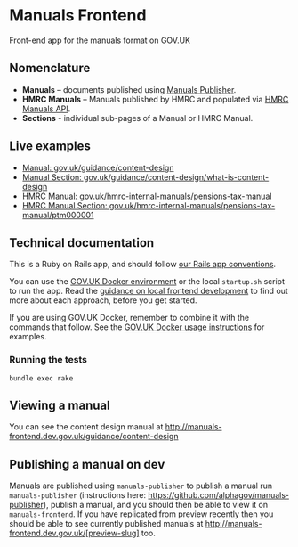 # Manuals Frontend

Front-end app for the manuals format on GOV.UK

## Nomenclature

- **Manuals** – documents published using [Manuals Publisher](https://github.com/alphagov/manuals-publisher).
- **HMRC Manuals** – Manuals published by HMRC and populated via [HMRC Manuals API](https://github.com/alphagov/hmrc-manuals-api).
- **Sections** - individual sub-pages of a Manual or HMRC Manual.

## Live examples

- [Manual: gov.uk/guidance/content-design](https://www.gov.uk/guidance/content-design)
- [Manual Section: gov.uk/guidance/content-design/what-is-content-design](https://www.gov.uk/guidance/content-design/what-is-content-design)
- [HMRC Manual: gov.uk/hmrc-internal-manuals/pensions-tax-manual](https://www.gov.uk/hmrc-internal-manuals/pensions-tax-manual)
- [HMRC Manual Section: gov.uk/hmrc-internal-manuals/pensions-tax-manual/ptm000001](https://www.gov.uk/hmrc-internal-manuals/pensions-tax-manual/ptm000001)

## Technical documentation

This is a Ruby on Rails app, and should follow [our Rails app conventions](https://docs.publishing.service.gov.uk/manual/conventions-for-rails-applications.html).

You can use the [GOV.UK Docker environment](https://github.com/alphagov/govuk-docker) or the local `startup.sh` script to run the app. Read the [guidance on local frontend development](https://docs.publishing.service.gov.uk/manual/local-frontend-development.html) to find out more about each approach, before you get started.

If you are using GOV.UK Docker, remember to combine it with the commands that follow. See the [GOV.UK Docker usage instructions](https://github.com/alphagov/govuk-docker#usage) for examples.

### Running the tests

```
bundle exec rake
```

## Viewing a manual

You can see the content design manual at http://manuals-frontend.dev.gov.uk/guidance/content-design


## Publishing a manual on dev

Manuals are published using `manuals-publisher` to publish a manual run `manuals-publisher` (instructions here: https://github.com/alphagov/manuals-publisher), publish a manual, and you should then be able to view it on `manuals-frontend`. If you have replicated from preview recently then you should be able to see currently published manuals at http://manuals-frontend.dev.gov.uk/[preview-slug] too.

